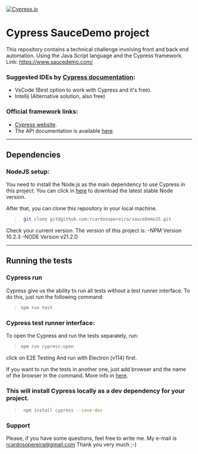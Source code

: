 [![Cypress.io](https://img.shields.io/badge/tested%20with-Cypress-04C38E.svg)](https://www.cypress.io/)

# Cypress SauceDemo project
This repository contains a technical challenge involving front and back end automation. Using the Java Script language and the Cypress framework.
Link: https://www.saucedemo.com/

### Suggested IDEs by [Cypress documentation](https://docs.cypress.io/guides/tooling/IDE-integration.html#Extensions-amp-Plugins):
- VsCode (Best option to work with Cypress and it's free). 
- Intellij (Alternative solution, also free)

### Official framework links:
- [Cypress website](https://www.cypress.io/).
- The API documentation is available [here](https://docs.cypress.io/api/api/table-of-contents.html).
---

## Dependencies
### NodeJS setup:
You need to install the Node.js as the main dependency to use Cypress in this project.
You can click in [here](https://nodejs.org/en/) to download the latest stable Node version.

After that, you can clone this repository in your local machine.
> ```bash
>  git clone git@github.com:rcardosopereira/sauceDemoJS.git
> ```
Check your current version. The version of this project is:
-NPM Version 10.2.3
-NODE Version v21.2.0

---

## Running the tests
### Cypress run
Cypress give us the ability to run all tests without a test runner interface.
To do this, just run the following command:
> ```bash
> npm run test
> ```
### Cypress test runner interface:
To open the Cypress and run the tests separately, run:
> ```bash
> npm run cypress:open 
> ```
click on E2E Testing
And run with Electron (v114) first.

If you want to run the tests in another one, just add browser and the name of the browser in the command. More info in [here](https://docs.cypress.io/guides/guides/launching-browsers#Browsers).

### This will install Cypress locally as a dev dependency for your project.
> ```bash
>  npm install cypress --save-dev
> ```

### Support
Please, if you have some questions, feel free to write me. My e-mail is rcardosopereira@gmail.com
Thank you very much ;-)
